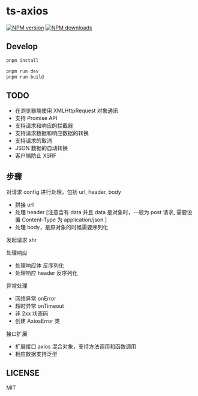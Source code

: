 # ts-axios

[![NPM version](https://img.shields.io/npm/v/@whale2002/ts-axios.svg?style=flat)](https://npmjs.org/package/@whale2002/ts-axios)
[![NPM downloads](http://img.shields.io/npm/dm/@whale2002/ts-axios.svg?style=flat)](https://npmjs.org/package/@whale2002/ts-axios)

## Develop

```bash
pnpm install
```

```bash
pnpm run dev
pnpm run build
```

## TODO

- 在浏览器端使用 XMLHttpRequest 对象通讯
- 支持 Promise API
- 支持请求和响应的拦截器
- 支持请求数据和响应数据的转换
- 支持请求的取消
- JSON 数据的自动转换
- 客户端防止 XSRF

## 步骤

对请求 config 进行处理，包括 url, header, body

- 拼接 url
- 处理 header [注意含有 data 并且 data 是对象时，一般为 post 请求, 需要设置 Content-Type 为 application/json ]
- 处理 body，是原对象的时候需要序列化

发起请求 xhr

处理响应

- 处理响应体 反序列化
- 处理响应 header 反序列化

异常处理

- 网络异常 onError
- 超时异常 onTimeout
- 非 2xx 状态码
- 创建 AxiosError 类

接口扩展

- 扩展接口 axios 混合对象，支持方法调用和函数调用
- 相应数据支持泛型

## LICENSE

MIT
